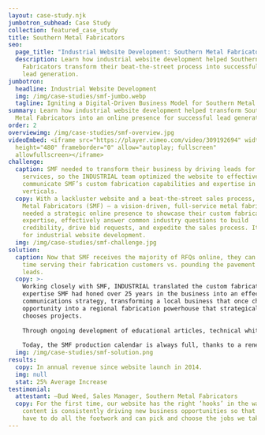 ```yaml
---
layout: case-study.njk
jumbotron_subhead: Case Study
collection: featured_case_study
title: Southern Metal Fabricators
seo:
  page_title: "Industrial Website Development: Southern Metal Fabricators"
  description: Learn how industrial website development helped Southern Metal
    Fabricators transform their beat-the-street process into successful, digital
    lead generation.
jumbotron:
  headline: Industrial Website Development
  img: /img/case-studies/smf-jumbo.webp
  tagline: Igniting a Digital-Driven Business Model for Southern Metal Fabricators
summary: L﻿earn how industrial website development helped transform Southern
  Metal Fabricators into an online presence for successful lead generation.
order: 2
overviewimg: /img/case-studies/smf-overview.jpg
videoEmbed: <iframe src="https://player.vimeo.com/video/309192694" width="640"
  height="480" frameborder="0" allow="autoplay; fullscreen"
  allowfullscreen></iframe>
challenge:
  caption: SMF needed to transform their business by driving leads for high-margin
    services, so the INDUSTRIAL team optimized the website to effectively
    communicate SMF’s custom fabrication capabilities and expertise in key
    verticals.
  copy: With a lackluster website and a beat-the-street sales process, Southern
    Metal Fabricators (SMF) – a vision-driven, full-service metal fabricator –
    needed a strategic online presence to showcase their custom fabrication
    expertise, effectively answer common industry questions to build
    credibility, drive bid requests, and expedite the sales process. It was time
    for industrial website development.
  img: /img/case-studies/smf-challenge.jpg
solution:
  caption: Now that SMF receives the majority of RFQs online, they can spend more
    time serving their fabrication customers vs. pounding the pavement for
    leads.
  copy: >-
    Working closely with SMF, INDUSTRIAL translated the custom fabrication
    expertise SMF had honed over 25 years in the business into an effective
    communications strategy, transforming a local business that once chased any
    opportunity into a regional fabrication powerhouse that strategically
    chooses projects.
      
    Through ongoing development of educational articles, technical whitepapers, and customer case studies that educate and drive prospects to Request for Quote (RFQ) functionality, INDUSTRIAL helped SMF build credibility, communicate unique capabilities, and share success stories with potential customers. 
      
    Today, the SMF production calendar is always full, thanks to a renewable source of bid requests via the website.
  img: /img/case-studies/smf-solution.png
results:
  copy: In annual revenue since website launch in 2014.
  img: null
  stat: 25% Average Increase
testimonial:
  attestant: —Bud Weed, Sales Manager, Southern Metal Fabricators
  copy: For the first time, our website has the right ‘hooks’ in the water. Our
    content is consistently driving new business opportunities so that we don’t
    have to do all the footwork and can pick and choose the jobs we take on.
---
```

